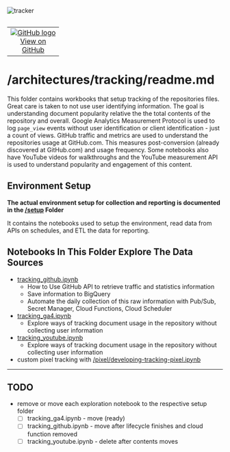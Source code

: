 ![tracker](https://us-central1-vertex-ai-mlops-369716.cloudfunctions.net/pixel-tracking?path=statmike%2Fvertex-ai-mlops%2Farchitectures%2Ftracking&file=readme.md)
<!--- header table --->
<table align="left">     
  <td style="text-align: center">
    <a href="https://github.com/statmike/vertex-ai-mlops/blob/main/architectures/tracking/readme.md">
      <img src="https://cloud.google.com/ml-engine/images/github-logo-32px.png" alt="GitHub logo">
      <br>View on<br>GitHub
    </a>
  </td>
</table><br/><br/><br/><br/>

---
# /architectures/tracking/readme.md

This folder contains workbooks that setup tracking of the repositories files.  Great care is taken to not use user identifying information.  The goal is understanding document popularity relative the the total contents of the repository and overall.  Google Analytics Measurement Protocol is used to log `page_view` events without user identification or client identification - just a count of views.  GitHub traffic and metrics are used to understand the repositories usage at GitHub.com.  This measures post-conversion (already discovered at GitHub.com) and usage frequency.  Some notebooks also have YouTube videos for walkthroughs and the YouTube measurement API is used to understand popularity and engagement of this content.


## Environment Setup

**The actual environment setup for collection and reporting is documented in the [/setup](./setup/readme.md) Folder**

It contains the notebooks used to setup the environment, read data from APIs on schedules, and ETL the data for reporting.


## Notebooks In This Folder Explore The Data Sources
- [tracking_github.ipynb](./tracking_github.ipynb)
    - How to Use GitHub API to retrieve traffic and statistics information
    - Save information to BigQuery
    - Automate the daily collection of this raw information with Pub/Sub, Secret Manager, Cloud Functions, Cloud Scheduler
- [tracking_ga4.ipynb](./tracking_ga4.ipynb)
    - Explore ways of tracking document usage in the repository without collecting user information
- [tracking_youtube.ipynb](./tracking_youtube.ipynb)
    - Explore ways of tracking document usage in the repository without collecting user information
- custom pixel tracking with [/pixel/developing-tracking-pixel.ipynb](./pixel/developing-tracking-pixel.ipynb)    

    
---
## TODO
- remove or move each exploration notebook to the respective setup folder
    - [ ] tracking_ga4.ipynb - move (ready)
    - [ ] tracking_github.ipynb - move after lifecycle finishes and cloud function removed
    - [ ] tracking_youtube.ipynb - delete after contents moves